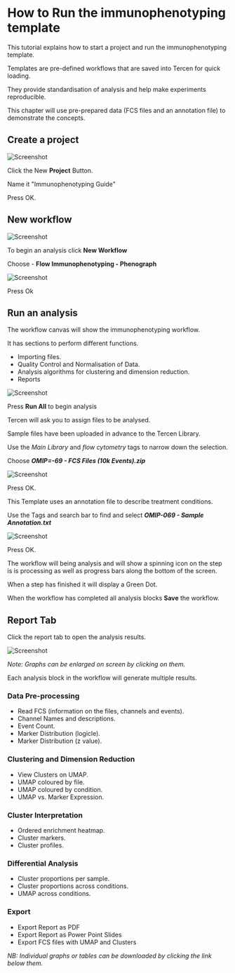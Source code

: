 # How to Run the immunophenotyping template

This tutorial explains how to start a project and run the immunophenotyping template.

Templates are pre-defined workflows that are saved into Tercen for quick loading.

They provide standardisation of analysis and help make experiments reproducible.

This chapter will use pre-prepared data (FCS files and an annotation file) to demonstrate the concepts.

## Create a project

![Screenshot](docs/images/1_New_Project.jpg)

Click the New **Project** Button.

Name it "Immunophenotyping Guide"

Press OK.

## New workflow

![Screenshot](docs/images/1_Begin_Analysis.jpg)

To begin an analysis click **New Workflow**

Choose - **Flow Immunophenotyping - Phenograph**

![Screenshot](docs/images/1_choose_template.jpg)

Press Ok

## Run an analysis

The workflow canvas will show the immunophenotyping workflow.

It has sections to perform different functions.

- Importing files.
- Quality Control and Normalisation of Data.
- Analysis algorithms for clustering and dimension reduction.
- Reports

![Screenshot](docs/images/1_workflow.jpg)

Press **Run All** to begin analysis

Tercen will ask you to assign files to be analysed.

Sample files have been uploaded in advance to the Tercen Library.

Use the *Main Library* and *flow cytometry* tags to narrow down the selection.

Choose ***OMIP=-69 - FCS Files (10k Events).zip***

![Screenshot](docs/images/1_fcs_files.jpg)

Press OK.

This Template uses an annotation file to describe treatment conditions.

Use the Tags and search bar to find and select ***OMIP-069 - Sample Annotation.txt***

![Screenshot](docs/images/1_annotation.jpg)

Press OK.

The workflow will being analysis and will show a spinning icon on the step is is processing as well as progress bars along the bottom of the screen.

When a step has finished it will display a Green Dot.

When the workflow has completed all analysis blocks **Save** the workflow.

## Report Tab

Click the report tab to open the analysis results.

![Screenshot](docs/images/1_report_tab.jpg)

*Note: Graphs can be enlarged on screen by clicking on them.*

Each analysis block in the workflow will generate multiple results.

### Data Pre-processing

- Read FCS (information on the files, channels and events).
- Channel Names and descriptions.
- Event Count.
- Marker Distribution (logicle).
- Marker Distribution (z value).

### Clustering and Dimension Reduction

- View Clusters on UMAP.
- UMAP coloured by file.
- UMAP coloured by condition.
- UMAP vs. Marker Expression.

### Cluster Interpretation

- Ordered enrichment heatmap.
- Cluster markers.
- Cluster profiles.

### Differential Analysis

- Cluster proportions per sample.
- Cluster proportions across conditions.
- UMAP across conditions.

### Export

- Export Report as PDF
- Export Report as Power Point Slides
- Export FCS files with UMAP and Clusters

*NB: Individual graphs or tables can be downloaded by clicking the link below them.*
